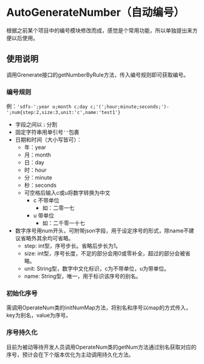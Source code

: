 # AutoGenerateNumber（自动编号）
根据之前某个项目中的编号模块修改而成，感觉是个常用功能，所以单独提出来方便以后使用。

## 使用说明
调用Grenerate接口的getNumberByRule方法，传入编号规则即可获取编号。
### 编号规则
例：`'sdfs-';year u;month c;day c;'(';hour;minute;seconds;')-';num{step:2,size:3,unit:'c',name:'test1'}`

- 字段之间以`；`分割
- 固定字符串用单引号`''`包裹
- 日期和时间（大小写皆可）：
	- 年：year 
	- 月：month
	- 日：day
	- 时：hour
	- 分：minute
	- 秒：seconds
	- 可空格后输入c或u将数字转换为中文
		- c 不带单位
			- 如：二零一七
		- u 带单位
			- 如：二千零一十七
- 数字序号用num开头，可附带json字段，用于设定序号的形式，除name不建议省略外其余均可省略。
	- step: int型，序号步长。省略后步长为1。
	- size: int型，序号长度，不足的部分会用0或零补全，超过的部分会被省略。
	- unit: String型，数字中文化标识，c为不带单位，u为带单位。
	- name: String型，唯一，用于标识该序号的别名。
### 初始化序号
需调用OperateNum类的initNumMap方法，将别名和序号以map的方式传入，key为别名，value为序号。
### 序号持久化
目前为被动等待开发人员调用OperateNum类的getNum方法通过别名获取对应的序号，预计会在下个版本优化为主动调用持久化方法。
